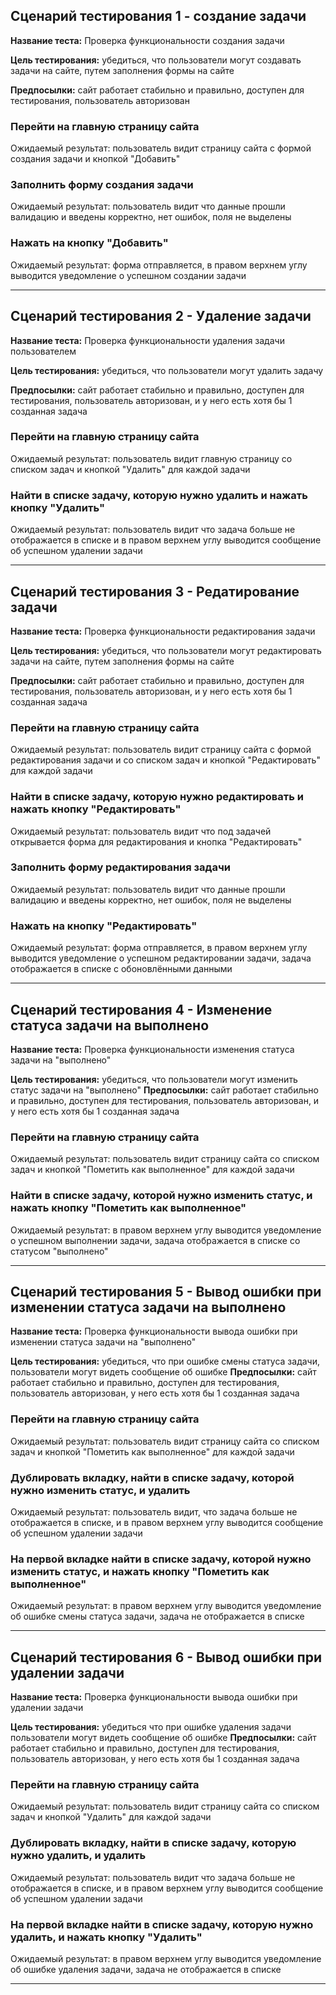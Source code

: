 ## Сценарий тестирования 1 - создание задачи

**Название теста:** Проверка функциональности создания задачи

**Цель тестирования:** убедиться, что пользователи могут создавать задачи на сайте, путем заполнения формы на сайте

**Предпосылки:** сайт работает стабильно и правильно, доступен для тестирования, пользователь авторизован

### Перейти на главную страницу сайта
Ожидаемый результат:
пользователь видит страницу сайта с формой создания задачи и кнопкой "Добавить"

### Заполнить форму создания задачи
Ожидаемый результат:
пользователь видит что данные прошли валидацию и введены корректно, нет ошибок, поля не выделены

### Нажать на кнопку "Добавить"
Ожидаемый результат:
форма отправляется, в правом верхнем углу выводится уведомление о успешном создании задачи

---

## Сценарий тестирования 2 - Удаление задачи

**Название теста:** Проверка функциональности удаления задачи пользователем

**Цель тестирования:** убедиться, что пользователи могут удалить задачу

**Предпосылки:**
сайт работает стабильно и правильно, доступен для тестирования, пользователь авторизован, и у него есть хотя бы 1 созданная задача

### Перейти на главную страницу сайта
Ожидаемый результат:
пользователь видит главную страницу со списком задач и кнопкой "Удалить" для каждой задачи

### Найти в списке задачу, которую нужно удалить и нажать кнопку "Удалить"
Ожидаемый результат:
пользователь видит что задача больше не отображается в списке и в правом верхнем углу выводится сообщение об успешном удалении задачи

---

## Сценарий тестирования 3 - Редатирование задачи

**Название теста:** Проверка функциональности редактирования задачи

**Цель тестирования:** убедиться, что пользователи могут редактировать задачи на сайте, путем заполнения формы на сайте

**Предпосылки:** сайт работает стабильно и правильно, доступен для тестирования, пользователь авторизован, и у него есть хотя бы 1 созданная задача

### Перейти на главную страницу сайта
Ожидаемый результат:
пользователь видит страницу сайта с формой редактирования задачи и со списком задач и кнопкой "Редактировать" для каждой задачи

### Найти в списке задачу, которую нужно редактировать и нажать кнопку "Редактировать"
Ожидаемый результат:
пользователь видит что под задачей открывается форма для редактирования и кнопка "Редактировать"

### Заполнить форму редактирования задачи
Ожидаемый результат:
пользователь видит что данные прошли валидацию и введены корректно, нет ошибок, поля не выделены

### Нажать на кнопку "Редактировать"
Ожидаемый результат:
форма отправляется, в правом верхнем углу выводится уведомление о успешном редактировании задачи, задача отображается в списке с обоновлёнными данными

---

## Сценарий тестирования 4 - Изменение статуса задачи на выполнено

**Название теста:** Проверка функциональности изменения статуса задачи на "выполнено"

**Цель тестирования:** убедиться, что пользователи могут изменить статус задачи на "выполнено"
**Предпосылки:**
сайт работает стабильно и правильно, доступен для тестирования, пользователь авторизован, и у него есть хотя бы 1 созданная задача

### Перейти на главную страницу сайта
Ожидаемый результат:
пользователь видит страницу сайта со списком задач и кнопкой "Пометить как выполненное" для каждой задачи

### Найти в списке задачу, которой нужно изменить статус, и нажать кнопку "Пометить как выполненное"
Ожидаемый результат:
в правом верхнем углу выводится уведомление о успешном выполнении задачи, задача отображается в списке со статусом  "выполнено"

---

## Сценарий тестирования 5 - Вывод ошибки при изменении статуса задачи на выполнено 

**Название теста:** Проверка функциональности вывода ошибки при изменении статуса задачи на "выполнено"

**Цель тестирования:** убедиться, что при ошибке смены статуса задачи, пользователи могут видеть сообщение об ошибке
**Предпосылки:**
сайт работает стабильно и правильно, доступен для тестирования, пользователь авторизован, у него есть хотя бы 1 созданная задача

### Перейти на главную страницу сайта
Ожидаемый результат:
пользователь видит страницу сайта со списком задач и кнопкой "Пометить как выполненное" для каждой задачи

### Дублировать вкладку, найти в списке задачу, которой нужно изменить статус, и удалить 
Ожидаемый результат:
пользователь видит, что задача больше не отображается в списке, и в правом верхнем углу выводится сообщение об успешном удалении задачи

### На первой вкладке найти в списке задачу, которой нужно изменить статус, и нажать кнопку "Пометить как выполненное"
Ожидаемый результат:
в правом верхнем углу выводится уведомление об ошибке смены статуса задачи, задача не отображается в списке

---

## Сценарий тестирования 6 - Вывод ошибки при удалении задачи 

**Название теста:** Проверка функциональности вывода ошибки при удалении задачи

**Цель тестирования:** убедиться что при ошибке удаления задачи пользователи могут видеть сообщение об ошибке
**Предпосылки:**
сайт работает стабильно и правильно, доступен для тестирования, пользователь авторизован, у него есть хотя бы 1 созданная задача

### Перейти на главную страницу сайта
Ожидаемый результат:
пользователь видит страницу сайта со списком задач и кнопкой "Удалить" для каждой задачи

### Дублировать вкладку, найти в списке задачу, которую нужно удалить, и удалить 
Ожидаемый результат:
пользователь видит что задача больше не отображается в списке, и в правом верхнем углу выводится сообщение об успешном удалении задачи

### На первой вкладке найти в списке задачу, которую нужно удалить, и нажать кнопку "Удалить"
Ожидаемый результат:
в правом верхнем углу выводится уведомление об ошибке удаления задачи, задача не отображается в списке

---